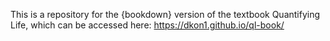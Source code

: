 This is a repository for the {bookdown} version of the textbook Quantifying Life, which can be accessed here: https://dkon1.github.io/ql-book/
